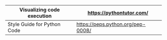 
| Visualizing code execution|https://pythontutor.com/|
|---|---|
|Style Guide for Python Code|https://peps.python.org/pep-0008/|

